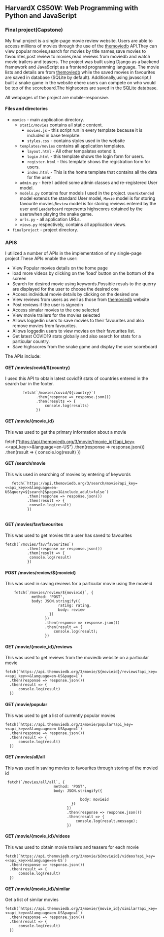 ## HarvardX CS50W: Web Programming with Python and JavaScript



### Final project(Capstone)

My final project is a single-page movie review website. Users are able to access millions of movies through the use of the [themoviedb](https://www.themoviedb.org/) API.They can view popular movies,search for movies by title names,save movies to favourites,post review to  movies,read reviews from moviedb and watch movie trailers and teasers.
The project was built using Django as a backend framework and JavaScript as a frontend programming language. The movie lists and details are from [themoviedb](https://www.themoviedb.org/) while the saved movies in favourites are saved in database (SQLite by default).
Additionally,using javascript,I built a snake game in the website ehere users can compete on who would be top of the scoreboard.The highscores are saved in the SQLite database.

All webpages of the project are mobile-responsive.

#### Files and directories
  - `movies` - main application directory.
    - `static/movies` contains all static content.
        - `movies.js` - this script run in every template because it is included in base template. 
        - `styles.css` - contains styles used in the website
    - `templates/movies` contains all application templates.
        - `layout.html` -  All other tempalates extend it.
        - `login.html` - this template shows the login form for users.
        - `register.html` - this template shows the registration form for users.
        - `index.html` - This is the home template that contains all the data for the user.
    - `admin.py` - here I added some admin classes and re-registered User model.
    - `models.py` contains four models I used in the project. `UserExtended` model extends the standard User model, `Movie` model is for storing favourite movies,`Review` model is for storing reviews entered by the user  and `Leaderboard` represents highscores obtained by the userswhen playing the snake game.
    - `urls.py` - all application URLs.
    - `views.py` respectively, contains all application views.
  - `finalproject` - project directory.

### APIS
I utilized a number of APIs in the implementation of my single-page project.These APIs enable the user:

* View Popular movies details on the home page
* load more videos by clicking on the 'load' button on the bottom of the screen
* Search for desired movie using keywords.Possible resuls to the querry are displayed for the user to choose the desired one
* Access individual movie details by clicking on the desired one
* View reviews from users as well as those from [themoviedb](https://www.themoviedb.org/) website
* Post reviews if the user is signedin
* Access simalar movies to the one selected
* View movie trailers for the movies selected
* Allows loggedin users to save movies to their favourites and also remove movies from favourites.
* Allows loggedin users to view movies on their favourites list.
* Get latest COVID19 stats globally and also search for stats for a particular country.
* Save highscores from the snake game and display the user scoreboard

The APIs include:

#### GET /movies/covid/${country}
I used this API to obtain latest covid19 stats of countries entered in the search bar in the footer.
```
        fetch(`/movies/covid/${country}`)
              .then(response => response.json())
              .then(results => {
                  console.log(results)
              })
```                                                
#### GET /movie/{movie_id}
This was used to get the primary information about a movie

   fetch("https://api.themoviedb.org/3/movie/{movie_id}?api_key=<<api_key>>&language=en-US")
          .then(response => response.json())
          .then(result => {
           console.log(result)
          })
#### GET /search/movie
This wis used in searching of movies by entering of keywords
```
   fetch(`https://api.themoviedb.org/3/search/movie?api_key=<<api_key>>&language=en-US&query=${search}&page=1&include_adult=false`)
          .then(response => response.json())
          .then(result => {
           console.log(result)
          })
      
```



#### GET /movies/fav/favourites
This was used to get movies tht a user has saved to favourites
```
fetch(`/movies/fav/favourites`)
          .then(response => response.json())
          .then(result => {
           console.log(result)
          })
```
   
        

#### POST /movies/review/${movieid}
This was used in saving reviews for a particular movie using the movieid
```
    fetch(`/movies/review/${movieid}`, {
            method: 'POST',
            body: JSON.stringify({
                        rating: rating,             
                        body: review
                    })
                  })
                  .then(response => response.json())
                  .then(result => {
                      console.log(result);
                  })
```

#### GET /movie/{movie_id}/reviews
This was used to get reviews from the  moviedb website on a particular movie
```
fetch(`https://api.themoviedb.org/3/movie/${movieid}/reviews?api_key=<<api_key>>&language=en-US&page=1`)
  .then(response => response.json())
  .then(result => {
      console.log(result)
  })
```

#### GET /movie/popular
This was used to get a list of currently popular movies
```
fetch(`https://api.themoviedb.org/3/movie/popular?api_key=<<api_key>>&language=en-US&page=1`)
  .then(response => response.json())
  .then(result => {
      console.log(result)
  })
```


#### GET /movies/all/all
This was used in saving movies to favourites through storing of the movied id
```
 fetch(`/movies/all/all`, {
                      method: 'POST',
                      body: JSON.stringify({
                                                    
                                  body: movieid
                              })
                            })
                            .then(response => response.json())
                            .then(result => {
                                console.log(result.message);
                            })
```

#### GET /movie/{movie_id}/videos
This was used to obtain movie trailers and teasers for each movie
```
fetch(`https://api.themoviedb.org/3/movie/${movieid}/videos?api_key=<<api_key>>&language=en-US`)
  .then(response => response.json())
  .then(result => {
      console.log(result)
  })
```

#### GET /movie/{movie_id}/similar
Get a list of similar movies
```
fetch(`https://api.themoviedb.org/3/movie/{movie_id}/similar?api_key=<<api_key>>&language=en-US&page=1`)
  .then(response => response.json())
  .then(result => {
      console.log(result)
  })

```


